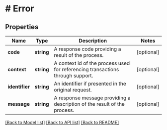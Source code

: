 # # Error

## Properties

Name | Type | Description | Notes
------------ | ------------- | ------------- | -------------
**code** | **string** | A response code providing a result of the process. | [optional]
**context** | **string** | A context id of the process used for referencing transactions through support. | [optional]
**identifier** | **string** | An identifier if presented in the original request. | [optional]
**message** | **string** | A response message providing a description of the result of the process. | [optional]

[[Back to Model list]](../../README.md#models) [[Back to API list]](../../README.md#endpoints) [[Back to README]](../../README.md)
